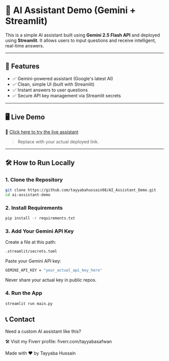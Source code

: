 # 💬 AI Assistant Demo (Gemini + Streamlit)

This is a simple AI assistant built using **Gemini 2.5 Flash API** and deployed using **Streamlit**. It allows users to input questions and receive intelligent, real-time answers.

---

## 🌟 Features

- ✅ Gemini-powered assistant (Google's latest AI)
- ✅ Clean, simple UI (built with Streamlit)
- ✅ Instant answers to user questions
- ✅ Secure API key management via Streamlit secrets

---

## 🖥️ Live Demo

🔗 [Click here to try the live assistant](https://aiassistantdemo-tayyaba98.streamlit.app/)

> Replace with your actual deployed link.

---

## 🛠️ How to Run Locally

### 1. Clone the Repository

```bash
git clone https://github.com/tayyabahussain98/AI_Assistant_Demo.git
cd ai-assistant-demo
```
### 2. Install Requirements

```bash
pip install -r requirements.txt
```

### 3. Add Your Gemini API Key
Create a file at this path:

```bash
.streamlit/secrets.toml
```
Paste your Gemini API key:

```bash
GEMINI_API_KEY = "your_actual_api_key_here"
```
Never share your actual key in public repos.

### 4. Run the App

```bash
streamlit run main.py
```

## 📞 Contact
Need a custom AI assistant like this?

🛠️ Visit my Fiverr profile: fiverr.com/tayyabasafwan

Made with ❤️ by Tayyaba Hussain
